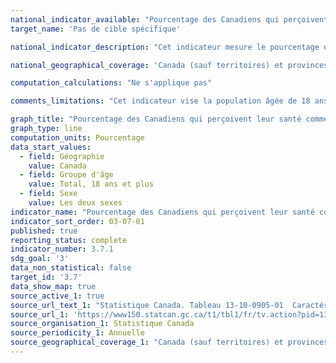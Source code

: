 ```yaml
---
national_indicator_available: "Pourcentage des Canadiens qui perçoivent leur santé comme très bonne ou excellente"
target_name: 'Pas de cible spécifique'

national_indicator_description: "Cet indicateur mesure le pourcentage de la population ayant déclaré percevoir leur état de santé comme étant excellent ou très bon. La santé perçue réfère à la perception d’une personne de sa santé en général, ou dans le cas d’une entrevue par procuration, la perception de la personne qui répond. La santé réfère non seulement à l’absence de maladie ou de blessure mais aussi à un bien-être physique, mental et social."

national_geographical_coverage: 'Canada (sauf territoires) et provinces' 

computation_calculations: "Ne s'applique pas"

comments_limitations: "Cet indicateur vise la population âgée de 18 ans et plus vivant dans les dix provinces et les trois territoires. Sont exclus du champ de l'enquête les personnes vivant dans les réserves indiennes et autres peuplements autochtones des provinces, les membres à temps plein des Forces canadiennes, la population vivant en établissement et les personnes vivant dans les régions sociosanitaires : Région du Nunavik et Région des Terres-Cries-de-la-Baie-James au Québec. Ensemble, ces exclusions représentent moins de 3 % de la population canadienne âgée de 18 ans et plus."

graph_title: "Pourcentage des Canadiens qui perçoivent leur santé comme très bonne ou excellente"
graph_type: line
computation_units: Pourcentage
data_start_values:
  - field: Géographie
    value: Canada
  - field: Groupe d'âge
    value: Total, 18 ans et plus
  - field: Sexe
    value: Les deux sexes
indicator_name: "Pourcentage des Canadiens qui perçoivent leur santé comme très bonne ou excellente"
indicator_sort_order: 03-07-01
published: true
reporting_status: complete
indicator_number: 3.7.1
sdg_goal: '3'
data_non_statistical: false
target_id: '3.7'
data_show_map: true
source_active_1: true
source_url_text_1: "Statistique Canada. Tableau 13-10-0905-01  Caractéristiques de la santé, estimations annuelles"
source_url_1: 'https://www150.statcan.gc.ca/t1/tbl1/fr/tv.action?pid=1310090501'
source_organisation_1: Statistique Canada
source_periodicity_1: Annuelle
source_geographical_coverage_1: "Canada (sauf territoires) et provinces"
---
```

